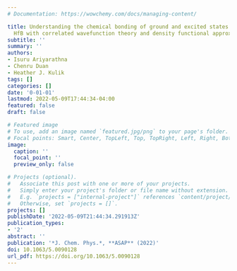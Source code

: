 ```yaml
---
# Documentation: https://wowchemy.com/docs/managing-content/

title: Understanding the chemical bonding of ground and excited states of HfO and
  HfB with correlated wavefunction theory and density functional approximations
subtitle: ''
summary: ''
authors:
- Isuru Ariyarathna
- Chenru Duan
- Heather J. Kulik
tags: []
categories: []
date: '0-01-01'
lastmod: 2022-05-09T17:44:34-04:00
featured: false
draft: false

# Featured image
# To use, add an image named `featured.jpg/png` to your page's folder.
# Focal points: Smart, Center, TopLeft, Top, TopRight, Left, Right, BottomLeft, Bottom, BottomRight.
image:
  caption: ''
  focal_point: ''
  preview_only: false

# Projects (optional).
#   Associate this post with one or more of your projects.
#   Simply enter your project's folder or file name without extension.
#   E.g. `projects = ["internal-project"]` references `content/project/deep-learning/index.md`.
#   Otherwise, set `projects = []`.
projects: []
publishDate: '2022-05-09T21:44:34.291913Z'
publication_types:
- '2'
abstract: ''
publication: '*J. Chem. Phys.*, **ASAP** (2022)'
doi: 10.1063/5.0090128
url_pdf: https://doi.org/10.1063/5.0090128
---
```

